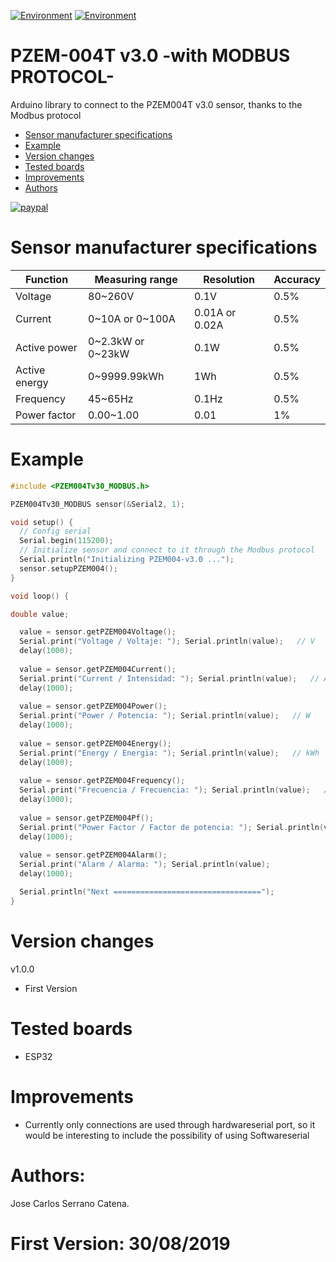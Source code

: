 [![Environment](https://img.shields.io/badge/Arduino-Library-blue)](https://www.arduino.cc/)
[![Environment](https://img.shields.io/badge/ESP32-Environment-red)](https://en.wikipedia.org/wiki/ESP32)

# PZEM-004T v3.0 -with MODBUS PROTOCOL-
Arduino library to connect to the PZEM004T v3.0 sensor, thanks to the Modbus protocol

* [Sensor manufacturer specifications](#Sensor-manufacturer-specifications)
* [Example](#Example)
* [Version changes](#Version-changes)
* [Tested boards](#Tested-boards)
* [Improvements](#Improvements)
* [Authors](#Authors)

[![paypal](https://www.paypalobjects.com/en_US/i/btn/btn_donateCC_LG.gif)](https://www.paypal.me/josecserrano/2)

# Sensor manufacturer specifications

| Function      | Measuring range    | Resolution      | Accuracy |
|---------------|--------------------|-----------------|----------|
| Voltage       | 80~260V            | 0.1V            | 0.5%     |
| Current       | 0\~10A or 0\~100A    | 0.01A or 0.02A  | 0.5%     |
| Active power  | 0\~2.3kW or 0\~23kW  | 0.1W            | 0.5%     |
| Active energy | 0~9999.99kWh       | 1Wh             | 0.5%     |
| Frequency     | 45~65Hz            | 0.1Hz           | 0.5%     |
| Power factor  | 0.00~1.00          | 0.01            | 1%       |

# Example
```c++
#include <PZEM004Tv30_MODBUS.h>

PZEM004Tv30_MODBUS sensor(&Serial2, 1);

void setup() {
  // Config serial
  Serial.begin(115200);
  // Initialize sensor and connect to it through the Modbus protocol
  Serial.println("Initializing PZEM004-v3.0 ...");
  sensor.setupPZEM004();
}

void loop() {

double value;

  value = sensor.getPZEM004Voltage();
  Serial.print("Voltage / Voltaje: "); Serial.println(value);   // V
  delay(1000);
  
  value = sensor.getPZEM004Current();
  Serial.print("Current / Intensidad: "); Serial.println(value);   // A
  delay(1000);
  
  value = sensor.getPZEM004Power();
  Serial.print("Power / Potencia: "); Serial.println(value);   // W
  delay(1000);
  
  value = sensor.getPZEM004Energy();
  Serial.print("Energy / Energia: "); Serial.println(value);   // kWh
  delay(1000);
  
  value = sensor.getPZEM004Frequency();
  Serial.print("Frecuencia / Frecuencia: "); Serial.println(value);   // Hz
  delay(1000);
  
  value = sensor.getPZEM004Pf();
  Serial.print("Power Factor / Factor de potencia: "); Serial.println(value);
  delay(1000);
  
  value = sensor.getPZEM004Alarm();
  Serial.print("Alarm / Alarma: "); Serial.println(value);
  delay(1000);

  Serial.println("Next =================================");
}
```
# Version changes
v1.0.0
- First Version

# Tested boards
- ESP32

# Improvements
- Currently only connections are used through hardwareserial port, so it would be interesting to include the possibility of using Softwareserial

# Authors:
Jose Carlos Serrano Catena. 

# First Version: 30/08/2019
